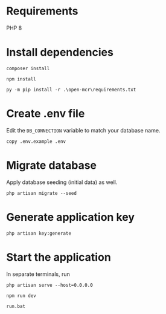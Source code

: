# Requirements

PHP 8

# Install dependencies

```
composer install
```

```
npm install
```

```
py -m pip install -r .\open-mcr\requirements.txt
```

# Create .env file

Edit the `DB_CONNECTION` variable to match your database name.

```
copy .env.example .env
```

# Migrate database

Apply database seeding (initial data) as well.

```
php artisan migrate --seed
```

# Generate application key

```
php artisan key:generate
```

# Start the application

In separate terminals, run

```
php artisan serve --host=0.0.0.0
```

```
npm run dev
```

```
run.bat
```

